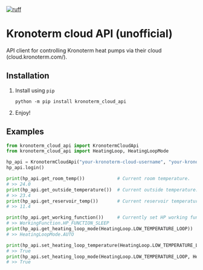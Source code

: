 [![ruff](https://github.com/LeskoIam/kronoterm_cloud_api/actions/workflows/ruff.yml/badge.svg?branch=master)](https://github.com/LeskoIam/kronoterm_cloud_api/actions/workflows/ruff.yml)
# Kronoterm cloud API (unofficial)

API client for controlling Kronoterm heat pumps via their cloud (cloud.kronoterm.com/).

## Installation

1. Install using `pip`
   ```shell
   python -m pip install kronoterm_cloud_api
   ```
2. Enjoy!

## Examples

```python
from kronoterm_cloud_api import KronotermCloudApi
from kronoterm_cloud_api import HeatingLoop, HeatingLoopMode

hp_api = KronotermCloudApi("your-kronoterm-cloud-username", "your-kronoterm-cloud-password")
hp_api.login()

print(hp_api.get_room_temp())            # Current room temperature.
# >> 24.0
print(hp_api.get_outside_temperature())  # Current outside temperature.
# >> 23.4
print(hp_api.get_reservoir_temp())       # Current reservoir temperature.
# >> 11.4

print(hp_api.get_working_function())     # Currently set HP working function
# >> WorkingFunction.HP_FUNCTION_SLEEP
print(hp_api.get_heating_loop_mode(HeatingLoop.LOW_TEMPERATURE_LOOP))             # Get the mode of heating loop.
# >> HeatingLoopMode.AUTO

print(hp_api.set_heating_loop_temperature(HeatingLoop.LOW_TEMPERATURE_LOOP, 24))  # Set heating loop temperature.
# >> True
print(hp_api.set_heating_loop_mode(HeatingLoop.LOW_TEMPERATURE_LOOP, HeatingLoopMode.AUTO))  # Set the mode of heating loop.
# >> True

```